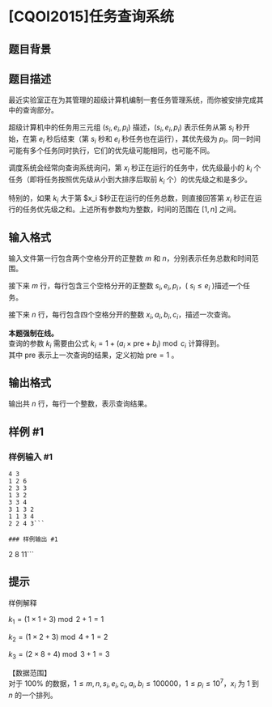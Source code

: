 # [CQOI2015]任务查询系统

## 题目背景



## 题目描述

最近实验室正在为其管理的超级计算机编制一套任务管理系统，而你被安排完成其中的查询部分。  

超级计算机中的任务用三元组 $(s_i,e_i,p_i)$ 描述，$(s_i,e_i,p_i)$ 表示任务从第 $s_i$ 秒开始，在第 $e_i$ 秒后结束（第 $s_i$ 秒和 $e_i$ 秒任务也在运行），其优先级为 $p_i$。同一时间可能有多个任务同时执行，它们的优先级可能相同，也可能不同。  

调度系统会经常向查询系统询问，第 $x_i$ 秒正在运行的任务中，优先级最小的 $k_i$ 个任务（即将任务按照优先级从小到大排序后取前 $k_i$ 个）的优先级之和是多少。  

特别的，如果 $k_i$ 大于第 $x_i $秒正在运行的任务总数，则直接回答第 $x_i$ 秒正在运行的任务优先级之和。上述所有参数均为整数，时间的范围在 $[1,n]$ 之间。


## 输入格式

输入文件第一行包含两个空格分开的正整数 $m$ 和 $n$，分别表示任务总数和时间范围。  

接下来 $m$ 行，每行包含三个空格分开的正整数 $s_i,e_i,p_i$，( $s_i \le e_i$ )描述一个任务。  

接下来 $n$ 行，每行包含四个空格分开的整数 $x_i,a_i,b_i,c_i$，描述一次查询。  

**本题强制在线。**  
查询的参数 $k_i$ 需要由公式 $k_i = 1 +(a_i \times \text{pre}+b_i) \bmod c_i$ 计算得到。  
其中 $\text{pre}$ 表示上一次查询的结果，定义初始 $\text{pre} = 1$ 。


## 输出格式

输出共 $n$ 行，每行一个整数，表示查询结果。


## 样例 #1

### 样例输入 #1
```
4 3
1 2 6
2 3 3
1 3 2
3 3 4
3 1 3 2
1 1 3 4
2 2 4 3```

### 样例输出 #1

```
2
8
11```

## 提示

样例解释

$k_1 = (1\times 1 + 3)\bmod 2 + 1 = 1$

$k_2 = (1\times 2+3)\bmod 4 + 1 = 2$

$k_3 = (2 \times 8+4)\bmod 3+1 = 3$

 【数据范围】    
对于 $100\%$ 的数据，$1\le m,n,s_i,e_i,c_i,a_i,b_i \le 100000$，$1\le p_i \le 10^7$，$x_i$ 为 $1$ 到 $n$ 的一个排列。

